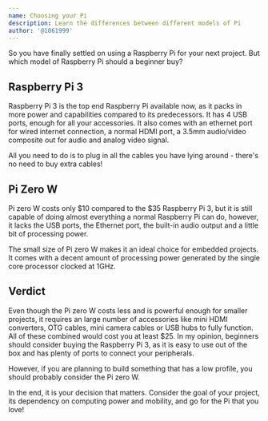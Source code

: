 ```yaml
---
name: Choosing your Pi
description: Learn the differences between different models of Pi
author: '@1061999'
---
```


So you have finally settled on using a Raspberry Pi for your next project. But which model of Raspberry Pi should a beginner buy?

## Raspberry Pi 3

Raspberry Pi 3 is the top end Raspberry Pi available now, as it packs in more power and capabilities compared to its predecessors. It has 4 USB ports, enough for all your accessories. It also comes with an ethernet port for wired internet connection, a normal HDMI port, a 3.5mm audio/video composite out for audio and analog video signal.

All you need to do is to plug in all the cables you have lying around - there's no need to buy extra cables!

## Pi Zero W

Pi zero W costs only $10 compared to the $35 Raspberry Pi 3, but it is still capable of doing almost everything a normal Raspberry Pi can do, however, it lacks the USB ports, the Ethernet port, the built-in audio output and a little bit of processing power.

The small size of Pi zero W makes it an ideal choice for embedded projects. It comes with a decent amount of processing power generated by the single core processor clocked at 1GHz.

## Verdict

Even though the Pi zero W costs less and is powerful enough for smaller projects, it requires an large number of accessories like mini HDMI converters, OTG cables, mini camera cables or USB hubs to fully function. All of these combined would cost you at least \$25. In my opinion, beginners should consider buying the Raspberry Pi 3, as it is easy to use out of the box and has plenty of ports to connect your peripherals.

However, if you are planning to build something that has a low profile, you should probably consider the Pi zero W.

In the end, it is your decision that matters. Consider the goal of your project, its dependency on computing power and mobility, and go for the Pi that you love!
